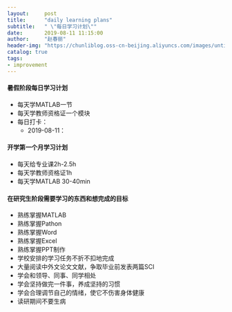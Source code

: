 ```yaml
---
layout:     post
title:      "daily learning plans"
subtitle:   " \"每日学习计划\""
date:       2019-08-11 11:15:00
author:     "赵春丽"
header-img: "https://chunliblog.oss-cn-beijing.aliyuncs.com/images/untitled.png"
catalog: true
tags:
- improvement
---
```


#### 暑假阶段每日学习计划

* 每天学MATLAB一节
* 每天学教师资格证一个模块
* 每日打卡：
   * 2019-08-11：

#### 开学第一个月学习计划

* 每天给专业课2h-2.5h
* 每天学教师资格证1h
* 每天学MATLAB 30-40min

#### 在研究生阶段需要学习的东西和想完成的目标

* 熟练掌握MATLAB
* 熟练掌握Pathon
* 熟练掌握Word
* 熟练掌握Excel
* 熟练掌握PPT制作
* 学校安排的学习任务不折不扣地完成
* 大量阅读中外文论文文献，争取毕业前发表两篇SCI
* 学会和领导、同事、同学相处
* 学会坚持做完一件事，养成坚持的习惯
* 学会合理调节自己的情绪，使它不伤害身体健康
* 读研期间不要生病

